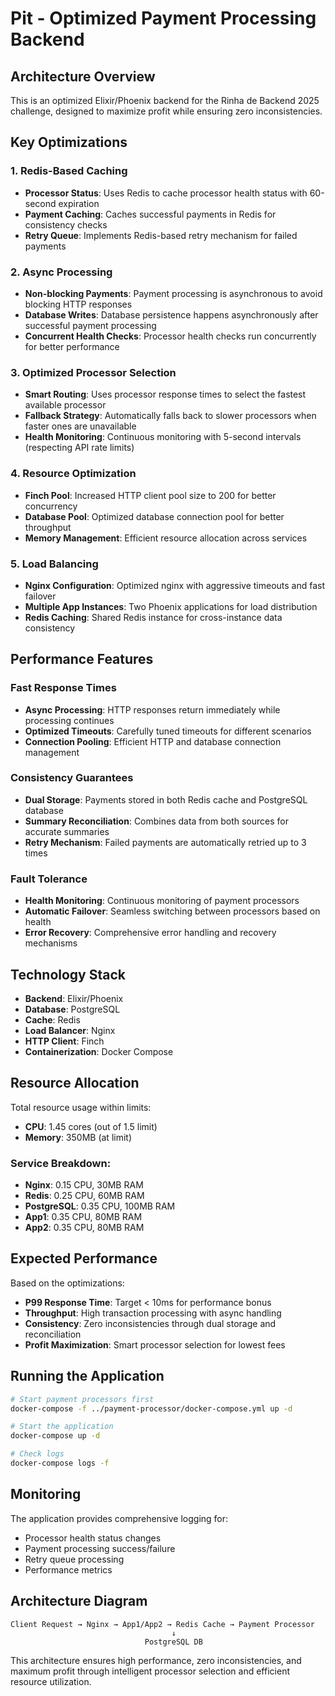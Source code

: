 # Pit - Optimized Payment Processing Backend

## Architecture Overview

This is an optimized Elixir/Phoenix backend for the Rinha de Backend 2025 challenge, designed to maximize profit while ensuring zero inconsistencies.

## Key Optimizations

### 1. Redis-Based Caching
- **Processor Status**: Uses Redis to cache processor health status with 60-second expiration
- **Payment Caching**: Caches successful payments in Redis for consistency checks
- **Retry Queue**: Implements Redis-based retry mechanism for failed payments

### 2. Async Processing
- **Non-blocking Payments**: Payment processing is asynchronous to avoid blocking HTTP responses
- **Database Writes**: Database persistence happens asynchronously after successful payment processing
- **Concurrent Health Checks**: Processor health checks run concurrently for better performance

### 3. Optimized Processor Selection
- **Smart Routing**: Uses processor response times to select the fastest available processor
- **Fallback Strategy**: Automatically falls back to slower processors when faster ones are unavailable
- **Health Monitoring**: Continuous monitoring with 5-second intervals (respecting API rate limits)

### 4. Resource Optimization
- **Finch Pool**: Increased HTTP client pool size to 200 for better concurrency
- **Database Pool**: Optimized database connection pool for better throughput
- **Memory Management**: Efficient resource allocation across services

### 5. Load Balancing
- **Nginx Configuration**: Optimized nginx with aggressive timeouts and fast failover
- **Multiple App Instances**: Two Phoenix applications for load distribution
- **Redis Caching**: Shared Redis instance for cross-instance data consistency

## Performance Features

### Fast Response Times
- **Async Processing**: HTTP responses return immediately while processing continues
- **Optimized Timeouts**: Carefully tuned timeouts for different scenarios
- **Connection Pooling**: Efficient HTTP and database connection management

### Consistency Guarantees
- **Dual Storage**: Payments stored in both Redis cache and PostgreSQL database
- **Summary Reconciliation**: Combines data from both sources for accurate summaries
- **Retry Mechanism**: Failed payments are automatically retried up to 3 times

### Fault Tolerance
- **Health Monitoring**: Continuous monitoring of payment processors
- **Automatic Failover**: Seamless switching between processors based on health
- **Error Recovery**: Comprehensive error handling and recovery mechanisms

## Technology Stack

- **Backend**: Elixir/Phoenix
- **Database**: PostgreSQL
- **Cache**: Redis
- **Load Balancer**: Nginx
- **HTTP Client**: Finch
- **Containerization**: Docker Compose

## Resource Allocation

Total resource usage within limits:
- **CPU**: 1.45 cores (out of 1.5 limit)
- **Memory**: 350MB (at limit)

### Service Breakdown:
- **Nginx**: 0.15 CPU, 30MB RAM
- **Redis**: 0.25 CPU, 60MB RAM  
- **PostgreSQL**: 0.35 CPU, 100MB RAM
- **App1**: 0.35 CPU, 80MB RAM
- **App2**: 0.35 CPU, 80MB RAM

## Expected Performance

Based on the optimizations:
- **P99 Response Time**: Target < 10ms for performance bonus
- **Throughput**: High transaction processing with async handling
- **Consistency**: Zero inconsistencies through dual storage and reconciliation
- **Profit Maximization**: Smart processor selection for lowest fees

## Running the Application

```bash
# Start payment processors first
docker-compose -f ../payment-processor/docker-compose.yml up -d

# Start the application
docker-compose up -d

# Check logs
docker-compose logs -f
```

## Monitoring

The application provides comprehensive logging for:
- Processor health status changes
- Payment processing success/failure
- Retry queue processing
- Performance metrics

## Architecture Diagram

```
Client Request → Nginx → App1/App2 → Redis Cache → Payment Processor
                                    ↓
                              PostgreSQL DB
```

This architecture ensures high performance, zero inconsistencies, and maximum profit through intelligent processor selection and efficient resource utilization.

